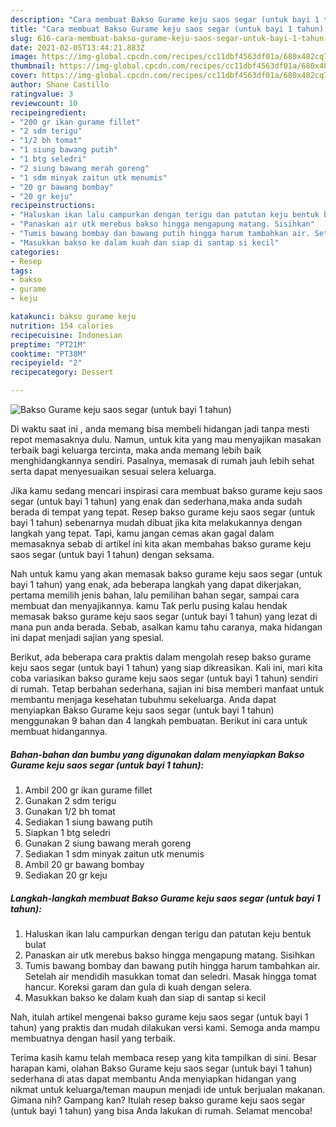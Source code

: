 ```yaml
---
description: "Cara membuat Bakso Gurame keju saos segar (untuk bayi 1 tahun) Sederhana dan Mudah Dibuat"
title: "Cara membuat Bakso Gurame keju saos segar (untuk bayi 1 tahun) Sederhana dan Mudah Dibuat"
slug: 616-cara-membuat-bakso-gurame-keju-saos-segar-untuk-bayi-1-tahun-sederhana-dan-mudah-dibuat
date: 2021-02-05T13:44:21.883Z
image: https://img-global.cpcdn.com/recipes/cc11dbf4563df01a/680x482cq70/bakso-gurame-keju-saos-segar-untuk-bayi-1-tahun-foto-resep-utama.jpg
thumbnail: https://img-global.cpcdn.com/recipes/cc11dbf4563df01a/680x482cq70/bakso-gurame-keju-saos-segar-untuk-bayi-1-tahun-foto-resep-utama.jpg
cover: https://img-global.cpcdn.com/recipes/cc11dbf4563df01a/680x482cq70/bakso-gurame-keju-saos-segar-untuk-bayi-1-tahun-foto-resep-utama.jpg
author: Shane Castillo
ratingvalue: 3
reviewcount: 10
recipeingredient:
- "200 gr ikan gurame fillet"
- "2 sdm terigu"
- "1/2 bh tomat"
- "1 siung bawang putih"
- "1 btg seledri"
- "2 siung bawang merah goreng"
- "1 sdm minyak zaitun utk menumis"
- "20 gr bawang bombay"
- "20 gr keju"
recipeinstructions:
- "Haluskan ikan lalu campurkan dengan terigu dan patutan keju bentuk bulat"
- "Panaskan air utk merebus bakso hingga mengapung matang. Sisihkan"
- "Tumis bawang bombay dan bawang putih hingga harum tambahkan air. Setelah air mendidih masukkan tomat dan seledri. Masak hingga tomat hancur. Koreksi garam dan gula di kuah dengan selera."
- "Masukkan bakso ke dalam kuah dan siap di santap si kecil"
categories:
- Resep
tags:
- bakso
- gurame
- keju

katakunci: bakso gurame keju 
nutrition: 154 calories
recipecuisine: Indonesian
preptime: "PT21M"
cooktime: "PT38M"
recipeyield: "2"
recipecategory: Dessert

---
```



![Bakso Gurame keju saos segar (untuk bayi 1 tahun)](https://img-global.cpcdn.com/recipes/cc11dbf4563df01a/680x482cq70/bakso-gurame-keju-saos-segar-untuk-bayi-1-tahun-foto-resep-utama.jpg)

Di waktu  saat ini , anda memang bisa membeli hidangan jadi tanpa mesti repot memasaknya dulu. Namun, untuk kita yang mau menyajikan masakan terbaik bagi keluarga tercinta, maka anda memang lebih baik menghidangkannya sendiri. Pasalnya, memasak di rumah jauh lebih sehat serta dapat menyesuaikan sesuai selera keluarga.

Jika kamu sedang mencari inspirasi cara membuat bakso gurame keju saos segar (untuk bayi 1 tahun) yang enak dan sederhana,maka anda sudah berada di tempat yang tepat. Resep bakso gurame keju saos segar (untuk bayi 1 tahun)  sebenarnya mudah dibuat jika kita melakukannya dengan langkah yang tepat. Tapi, kamu jangan cemas akan gagal dalam memasaknya 
sebab di artikel ini kita akan membahas bakso gurame keju saos segar (untuk bayi 1 tahun) dengan seksama.  



Nah untuk kamu yang akan memasak bakso gurame keju saos segar (untuk bayi 1 tahun) yang enak, ada beberapa langkah yang dapat dikerjakan, pertama memilih jenis bahan, lalu pemilihan bahan segar, sampai cara membuat dan menyajikannya. kamu Tak perlu pusing kalau hendak memasak bakso gurame keju saos segar (untuk bayi 1 tahun) yang lezat di mana pun anda berada. Sebab, asalkan kamu  tahu caranya, maka hidangan ini dapat menjadi sajian yang spesial.

Berikut, ada beberapa cara praktis  dalam mengolah resep bakso gurame keju saos segar (untuk bayi 1 tahun) yang siap dikreasikan. Kali ini, mari kita coba variasikan bakso gurame keju saos segar (untuk bayi 1 tahun) sendiri di rumah. Tetap berbahan sederhana, sajian ini bisa memberi manfaat untuk membantu menjaga kesehatan tubuhmu sekeluarga. Anda dapat menyiapkan Bakso Gurame keju saos segar (untuk bayi 1 tahun) menggunakan 9 bahan dan 4 langkah pembuatan. Berikut ini cara untuk membuat hidangannya.

<!--inarticleads1-->

##### Bahan-bahan dan bumbu yang digunakan dalam menyiapkan Bakso Gurame keju saos segar (untuk bayi 1 tahun):

1. Ambil 200 gr ikan gurame fillet
1. Gunakan 2 sdm terigu
1. Gunakan 1/2 bh tomat
1. Sediakan 1 siung bawang putih
1. Siapkan 1 btg seledri
1. Gunakan 2 siung bawang merah goreng
1. Sediakan 1 sdm minyak zaitun utk menumis
1. Ambil 20 gr bawang bombay
1. Sediakan 20 gr keju




<!--inarticleads2-->

##### Langkah-langkah membuat Bakso Gurame keju saos segar (untuk bayi 1 tahun):

1. Haluskan ikan lalu campurkan dengan terigu dan patutan keju bentuk bulat
1. Panaskan air utk merebus bakso hingga mengapung matang. Sisihkan
1. Tumis bawang bombay dan bawang putih hingga harum tambahkan air. Setelah air mendidih masukkan tomat dan seledri. Masak hingga tomat hancur. Koreksi garam dan gula di kuah dengan selera.
1. Masukkan bakso ke dalam kuah dan siap di santap si kecil




Nah, itulah artikel mengenai  bakso gurame keju saos segar (untuk bayi 1 tahun)  yang praktis dan mudah dilakukan versi kami. Semoga anda mampu membuatnya dengan hasil yang terbaik. 

Terima kasih kamu telah membaca resep yang kita tampilkan di sini. Besar harapan kami, olahan  Bakso Gurame keju saos segar (untuk bayi 1 tahun) sederhana di atas dapat membantu Anda menyiapkan hidangan yang nikmat untuk keluarga/teman maupun menjadi ide untuk berjualan makanan. Gimana nih? Gampang kan? Itulah resep bakso gurame keju saos segar (untuk bayi 1 tahun) yang bisa Anda lakukan di rumah. Selamat mencoba!


